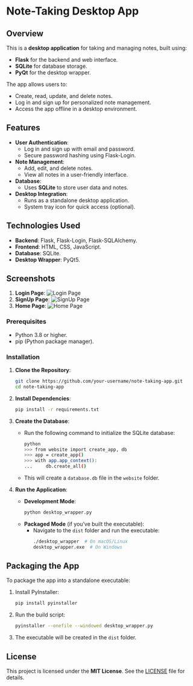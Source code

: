 # Note-Taking Desktop App

## Overview
This is a **desktop application** for taking and managing notes, built using:
- **Flask** for the backend and web interface.
- **SQLite** for database storage.
- **PyQt** for the desktop wrapper.

The app allows users to:
- Create, read, update, and delete notes.
- Log in and sign up for personalized note management.
- Access the app offline in a desktop environment.


## Features
- **User Authentication**:
  - Log in and sign up with email and password.
  - Secure password hashing using Flask-Login.
- **Note Management**:
  - Add, edit, and delete notes.
  - View all notes in a user-friendly interface.
- **Database**:
  - Uses **SQLite** to store user data and notes.
- **Desktop Integration**:
  - Runs as a standalone desktop application.
  - System tray icon for quick access (optional).


## Technologies Used
- **Backend**: Flask, Flask-Login, Flask-SQLAlchemy.
- **Frontend**: HTML, CSS, JavaScript.
- **Database**: SQLite.
- **Desktop Wrapper**: PyQt5.


## Screenshots

1. **Login Page**:
   ![Login Page](website/screenshots/login.png)
2. **SignUp Page**:
   ![SignUp Page](website/screenshots/sign-up.png)   
3. **Home Page**:
   ![Home Page](website/screenshots/home.png)


### Prerequisites
- Python 3.8 or higher.
- pip (Python package manager).

### Installation
1. **Clone the Repository**:
   ```bash
   git clone https://github.com/your-username/note-taking-app.git
   cd note-taking-app
   ```

2. **Install Dependencies**:
   ```bash
   pip install -r requirements.txt
   ```

3. **Create the Database**:
   - Run the following command to initialize the SQLite database:
     ```bash
     python
     >>> from website import create_app, db
     >>> app = create_app()
     >>> with app.app_context():
     ...     db.create_all()
     ```
   - This will create a `database.db` file in the `website` folder.

4. **Run the Application**:
   - **Development Mode**:
     ```bash
     python desktop_wrapper.py
     ```
   - **Packaged Mode** (if you’ve built the executable):
     - Navigate to the `dist` folder and run the executable:
       ```bash
       ./desktop_wrapper  # On macOS/Linux
       desktop_wrapper.exe  # On Windows
       ```


## Packaging the App
To package the app into a standalone executable:
1. Install PyInstaller:
   ```bash
   pip install pyinstaller
   ```
2. Run the build script:
   ```bash
   pyinstaller --onefile --windowed desktop_wrapper.py
   ```
3. The executable will be created in the `dist` folder.


## License
This project is licensed under the **MIT License**. See the [LICENSE](LICENSE) file for details.
